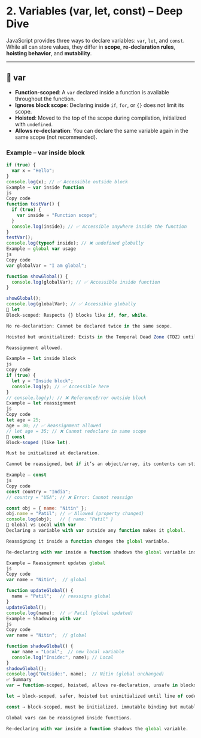 # 2. Variables (var, let, const) – Deep Dive

JavaScript provides three ways to declare variables: `var`, `let`, and `const`.  
While all can store values, they differ in **scope**, **re-declaration rules**, **hoisting behavior**, and **mutability**.  

---

## 🔹 var
- **Function-scoped**: A `var` declared inside a function is available throughout the function.  
- **Ignores block scope**: Declaring inside `if`, `for`, or `{}` does not limit its scope.  
- **Hoisted**: Moved to the top of the scope during compilation, initialized with `undefined`.  
- **Allows re-declaration**: You can declare the same variable again in the same scope (not recommended).  

### Example – var inside block
```js
if (true) {
  var x = "Hello";
}
console.log(x); // ✅ Accessible outside block
Example – var inside function
js
Copy code
function testVar() {
  if (true) {
    var inside = "Function scope";
  }
  console.log(inside); // ✅ Accessible anywhere inside the function
}
testVar();
console.log(typeof inside); // ❌ undefined globally
Example – global var usage
js
Copy code
var globalVar = "I am global";

function showGlobal() {
  console.log(globalVar); // ✅ Accessible inside function
}

showGlobal();
console.log(globalVar); // ✅ Accessible globally
🔹 let
Block-scoped: Respects {} blocks like if, for, while.

No re-declaration: Cannot be declared twice in the same scope.

Hoisted but uninitialized: Exists in the Temporal Dead Zone (TDZ) until execution reaches its line.

Reassignment allowed.

Example – let inside block
js
Copy code
if (true) {
  let y = "Inside block";
  console.log(y); // ✅ Accessible here
}
// console.log(y); // ❌ ReferenceError outside block
Example – let reassignment
js
Copy code
let age = 25;
age = 30; // ✅ Reassignment allowed
// let age = 35; // ❌ Cannot redeclare in same scope
🔹 const
Block-scoped (like let).

Must be initialized at declaration.

Cannot be reassigned, but if it’s an object/array, its contents can still be modified.

Example – const
js
Copy code
const country = "India";
// country = "USA"; // ❌ Error: Cannot reassign

const obj = { name: "Nitin" };
obj.name = "Patil"; // ✅ Allowed (property changed)
console.log(obj);   // { name: "Patil" }
🔹 Global vs Local with var
Declaring a variable with var outside any function makes it global.

Reassigning it inside a function changes the global variable.

Re-declaring with var inside a function shadows the global variable instead of modifying it.

Example – Reassignment updates global
js
Copy code
var name = "Nitin";  // global

function updateGlobal() {
  name = "Patil";   // reassigns global
}
updateGlobal();
console.log(name);  // ✅ Patil (global updated)
Example – Shadowing with var
js
Copy code
var name = "Nitin";  // global

function shadowGlobal() {
  var name = "Local";  // new local variable
  console.log("Inside:", name); // Local
}
shadowGlobal();
console.log("Outside:", name);  // Nitin (global unchanged)
✅ Summary
var → function-scoped, hoisted, allows re-declaration, unsafe in blocks.

let → block-scoped, safer, hoisted but uninitialized until line of code.

const → block-scoped, must be initialized, immutable binding but mutable objects.

Global vars can be reassigned inside functions.

Re-declaring with var inside a function shadows the global variable.
